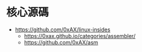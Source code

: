 # 核心源碼

* https://github.com/0xAX/linux-insides
    * https://0xax.github.io/categories/assembler/
    * https://github.com/0xAX/asm
    